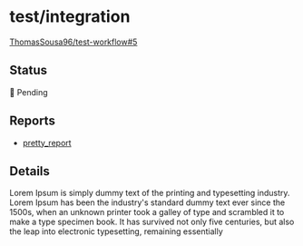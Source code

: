 # test/integration

[ThomasSousa96/test-workflow#5](https://github.com/ThomasSousa96/test-workflow/pull/5)

## Status

:large_orange_diamond: Pending
<!-- :heavy_check_mark: Success -->
<!-- :x: Failure -->
<!-- :o: Error -->

## Reports

- [pretty_report](pretty_report.html)

## Details

Lorem Ipsum is simply dummy text of the printing and typesetting industry. Lorem Ipsum has been the industry's standard dummy text ever since the 1500s, when an unknown printer took a galley of type and scrambled it to make a type specimen book. It has survived not only five centuries, but also the leap into electronic typesetting, remaining essentially
